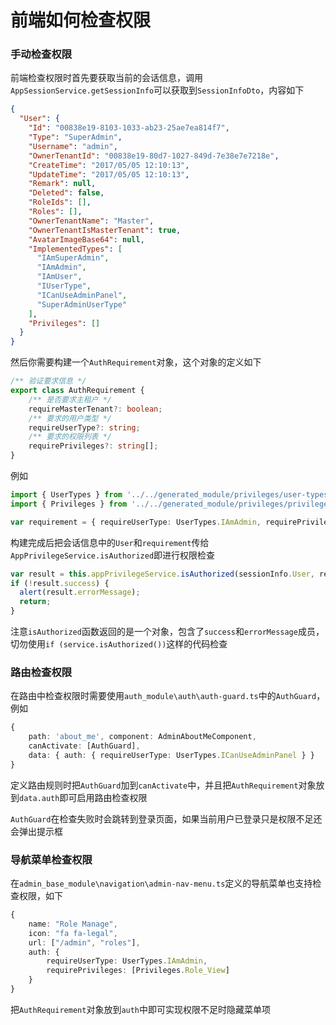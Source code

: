 # 前端如何检查权限

### **手动检查权限**

前端检查权限时首先要获取当前的会话信息，调用`AppSessionService.getSessionInfo`可以获取到`SessionInfoDto`，内容如下

``` json
{
  "User": {
    "Id": "00838e19-8103-1033-ab23-25ae7ea814f7",
    "Type": "SuperAdmin",
    "Username": "admin",
    "OwnerTenantId": "00838e19-80d7-1027-849d-7e38e7e7218e",
    "CreateTime": "2017/05/05 12:10:13",
    "UpdateTime": "2017/05/05 12:10:13",
    "Remark": null,
    "Deleted": false,
    "RoleIds": [],
    "Roles": [],
    "OwnerTenantName": "Master",
    "OwnerTenantIsMasterTenant": true,
    "AvatarImageBase64": null,
    "ImplementedTypes": [
      "IAmSuperAdmin",
      "IAmAdmin",
      "IAmUser",
      "IUserType",
      "ICanUseAdminPanel",
      "SuperAdminUserType"
    ],
    "Privileges": []
  }
}
```

然后你需要构建一个`AuthRequirement`对象，这个对象的定义如下

``` typescript
/** 验证要求信息 */
export class AuthRequirement {
    /** 是否要求主租户 */
    requireMasterTenant?: boolean;
    /** 要求的用户类型 */
    requireUserType?: string;
    /** 要求的权限列表 */
    requirePrivileges?: string[];
}
```

例如

``` typescript
import { UserTypes } from '../../generated_module/privileges/user-types';
import { Privileges } from '../../generated_module/privileges/privileges';

var requirement = { requireUserType: UserTypes.IAmAdmin, requirePrivileges: [ Privileges.Role_View ] };
```

构建完成后把会话信息中的`User`和`requirement`传给`AppPrivilegeService.isAuthorized`即进行权限检查

``` typescript
var result = this.appPrivilegeService.isAuthorized(sessionInfo.User, requirement);
if (!result.success) {
  alert(result.errorMessage);
  return;
}
```

注意`isAuthorized`函数返回的是一个对象，包含了`success`和`errorMessage`成员，切勿使用`if (service.isAuthorized())`这样的代码检查

### **路由检查权限**

在路由中检查权限时需要使用`auth_module\auth\auth-guard.ts`中的`AuthGuard`，例如

``` typescript
{
    path: 'about_me', component: AdminAboutMeComponent,
    canActivate: [AuthGuard],
    data: { auth: { requireUserType: UserTypes.ICanUseAdminPanel } }
}
```

定义路由规则时把`AuthGuard`加到`canActivate`中，并且把`AuthRequirement`对象放到`data.auth`即可启用路由检查权限

`AuthGuard`在检查失败时会跳转到登录页面，如果当前用户已登录只是权限不足还会弹出提示框

### **导航菜单检查权限**

在`admin_base_module\navigation\admin-nav-menu.ts`定义的导航菜单也支持检查权限，如下

``` typescript
{
    name: "Role Manage",
    icon: "fa fa-legal",
    url: ["/admin", "roles"],
    auth: {
        requireUserType: UserTypes.IAmAdmin,
        requirePrivileges: [Privileges.Role_View]
    }
}
```

把`AuthRequirement`对象放到`auth`中即可实现权限不足时隐藏菜单项
